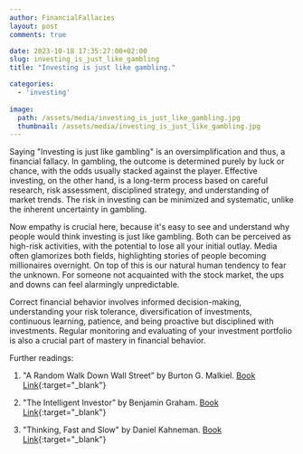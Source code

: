 ```yaml
---
author: FinancialFallacies
layout: post
comments: true

date: 2023-10-18 17:35:27:00+02:00  
slug: investing_is_just_like_gambling
title: "Investing is just like gambling."

categories:
  - 'investing'
  
image:
  path: /assets/media/investing_is_just_like_gambling.jpg
  thumbnail: /assets/media/investing_is_just_like_gambling.jpg
---
```


Saying "Investing is just like gambling" is an oversimplification and thus, a financial fallacy. In gambling, the outcome is determined purely by luck or chance, with the odds usually stacked against the player. Effective investing, on the other hand, is a long-term process based on careful research, risk assessment, disciplined strategy, and understanding of market trends. The risk in investing can be minimized and systematic, unlike the inherent uncertainty in gambling.

Now empathy is crucial here, because it's easy to see and understand why people would think investing is just like gambling. Both can be perceived as high-risk activities, with the potential to lose all your initial outlay. Media often glamorizes both fields, highlighting stories of people becoming millionaires overnight. On top of this is our natural human tendency to fear the unknown. For someone not acquainted with the stock market, the ups and downs can feel alarmingly unpredictable. 

Correct financial behavior involves informed decision-making, understanding your risk tolerance, diversification of investments, continuous learning, patience, and being proactive but disciplined with investments. Regular monitoring and evaluating of your investment portfolio is also a crucial part of mastery in financial behavior.

Further readings:

1. "A Random Walk Down Wall Street” by Burton G. Malkiel. [Book Link](https://www.amazon.com/Random-Walk-Down-Wall-Street/dp/0393330338/ref=nosim?tag=financialfall-20){:target="_blank"}

2. "The Intelligent Investor” by Benjamin Graham. [Book Link](https://www.amazon.com/Intelligent-Investor-Definitive-Investing-Essentials/dp/0060555661/ref=nosim?tag=financialfall-20){:target="_blank"}

3. "Thinking, Fast and Slow" by Daniel Kahneman. [Book Link](https://www.amazon.com/Thinking-Fast-Slow-Daniel-Kahneman/dp/0374533555/ref=nosim?tag=financialfall-20){:target="_blank"}
